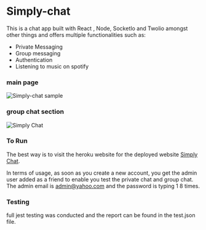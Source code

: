 # Simply-chat

This is a chat app built with  React , Node, SocketIo and Twolio amongst other things and offers multiple functionalities such as:

- Private Messaging
- Group messaging
- Authentication
- Listening to music on spotify

### main page

![Simply-chat sample](https://user-images.githubusercontent.com/33573587/72227768-ae01fb80-3576-11ea-9c45-893c6c9bf21a.png
)

### group chat section

![Simply Chat](https://user-images.githubusercontent.com/33573587/75646102-d9bc6c00-5c1e-11ea-84b3-9392e7c3543f.png)

### To Run

The best way is to visit the heroku website for the deployed website  [Simply Chat](http://www.simplychats.live/).

In terms of usage, as soon as you create a new account, you get the admin user added as a friend to enable you test the private chat and group chat. The admin email is admin@yahoo.com and the password is typing 1 8 times.

### Testing

full jest testing was conducted and the report can be found in the test.json file.
